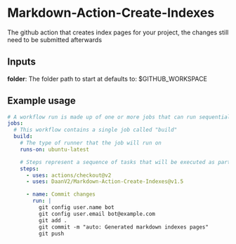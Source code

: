 # Markdown-Action-Create-Indexes

The github action that creates index pages for your project, the changes still need to be submitted afterwards

## Inputs

**folder**:
The folder path to start at
defaults to: $GITHUB_WORKSPACE

## Example usage

```yml
# A workflow run is made up of one or more jobs that can run sequentially or in parallel
jobs:
  # This workflow contains a single job called "build"
  build:
    # The type of runner that the job will run on
    runs-on: ubuntu-latest

    # Steps represent a sequence of tasks that will be executed as part of the job
    steps:
      - uses: actions/checkout@v2      
      - uses: DaanV2/Markdown-Action-Create-Indexes@v1.5

      - name: Commit changes
        run: |
          git config user.name bot
          git config user.email bot@example.com
          git add .
          git commit -m "auto: Generated markdown indexes pages"
          git push
```